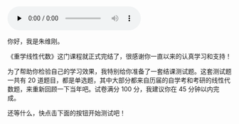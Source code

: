 <audio id="audio" title="强化通关 | 线性代数水平测试20题" controls="" preload="none"><source id="mp3" src="https://static001.geekbang.org/resource/audio/8f/29/8f371dd588b2a4a8d98fb72c70a49b29.mp3"></audio>

你好，我是朱维刚。

《重学线性代数》这门课程就正式完结了，很感谢你一直以来的认真学习和支持！

为了帮助你检验自己的学习效果，我特别给你准备了一套结课测试题。这套测试题一共有 20 道题目，都是单选题，其中大部分都来自历届的自学考和考研的线性代数题，来重新回顾一下当年吧。试卷满分 100 分，我建议你在 45 分钟以内完成。

还等什么，快点击下面的按钮开始测试吧！

[<img src="https://static001.geekbang.org/resource/image/28/a4/28d1be62669b4f3cc01c36466bf811a4.png" alt="">](http://time.geekbang.org/quiz/intro?act_id=208&amp;exam_id=583)
